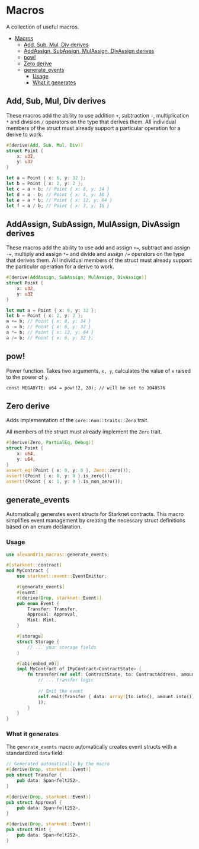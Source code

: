 # Macros

A collection of useful macros.

- [Macros](#macros)
  - [Add, Sub, Mul, Div derives](#add-sub-mul-div-derives)
  - [AddAssign, SubAssign, MulAssign, DivAssign derives](#addassign-subassign-mulassign-divassign-derives)
  - [pow!](#pow)
  - [Zero derive](#zero-derive)
  - [generate\_events](#generate_events)
    - [Usage](#usage)
    - [What it generates](#what-it-generates)

## Add, Sub, Mul, Div derives

These macros add the ability to use addition `+`, subtraction `-`, multiplication `*` and division `/` operators on the type that derives them. All individual members of the struct must already support a particular operation for a derive to work.

```rust
#[derive(Add, Sub, Mul, Div)]
struct Point {
    x: u32,
    y: u32
}

let a = Point { x: 6, y: 32 };
let b = Point { x: 2, y: 2 };
let c = a + b; // Point { x: 8, y: 34 }
let d = a - b; // Point { x: 4, y: 30 }
let e = a * b; // Point { x: 12, y: 64 }
let f = a / b; // Point { x: 3, y: 16 }
```

## AddAssign, SubAssign, MulAssign, DivAssign derives

These macros add the ability to use add and assign `+=`, subtract and assign `-=`, multiply and assign `*=` and divide and assign `/=` operators on the type that derives them. All individual members of the struct must already support the particular operation for a derive to work.

```rust
#[derive(AddAssign, SubAssign, MulAssign, DivAssign)]
struct Point {
    x: u32,
    y: u32
}

let mut a = Point { x: 6, y: 32 };
let b = Point { x: 2, y: 2 };
a += b; // Point { x: 8, y: 34 }
a -= b; // Point { x: 6, y: 32 }
a *= b; // Point { x: 12, y: 64 }
a /= b; // Point { x: 6, y: 32 };
```

## pow!

Power function. Takes two arguments, `x, y`, calculates the value of `x` raised to the power of `y`.

```cairo
const MEGABYTE: u64 = pow!(2, 20); // will be set to 1048576
```

## Zero derive

Adds implementation of the `core::num::traits::Zero` trait.

All members of the struct must already implement the `Zero` trait.

```rust
#[derive(Zero, PartialEq, Debug)]
struct Point {
    x: u64,
    y: u64,
}
assert_eq!(Point { x: 0, y: 0 }, Zero::zero());
assert!(Point { x: 0, y: 0 }.is_zero());
assert!(Point { x: 1, y: 0 }.is_non_zero());
```

## generate_events

Automatically generates event structs for Starknet contracts. This macro simplifies event management by creating the necessary struct definitions based on an enum declaration.

### Usage

```rust
use alexandria_macros::generate_events;

#[starknet::contract]
mod MyContract {
    use starknet::event::EventEmitter;

    #[generate_events]
    #[event]
    #[derive(Drop, starknet::Event)]
    pub enum Event {
        Transfer: Transfer,
        Approval: Approval,
        Mint: Mint,
    }

    #[storage]
    struct Storage {
        // ... your storage fields
    }

    #[abi(embed_v0)]
    impl MyContract of IMyContract<ContractState> {
        fn transfer(ref self: ContractState, to: ContractAddress, amount: u256) {
            // ... transfer logic
            
            // Emit the event
            self.emit(Transfer { data: array![to.into(), amount.into()].span() }
            ));
        }
    }
}
```

### What it generates

The `generate_events` macro automatically creates event structs with a standardized `data` field:

```rust
// Generated automatically by the macro
#[derive(Drop, starknet::Event)]
pub struct Transfer {
    pub data: Span<felt252>,
}

#[derive(Drop, starknet::Event)]
pub struct Approval {
    pub data: Span<felt252>,
}

#[derive(Drop, starknet::Event)]
pub struct Mint {
    pub data: Span<felt252>,
}
```
